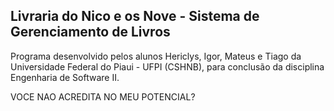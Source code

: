 ﻿
## Livraria do Nico e os Nove - Sistema de Gerenciamento de Livros

Programa desenvolvido pelos alunos Hericlys, Igor, Mateus e Tiago da Universidade Federal do Piaui - UFPI (CSHNB), para conclusão da disciplina Engenharia de Software II.

VOCE NAO ACREDITA NO MEU POTENCIAL?
